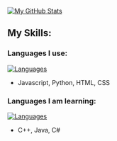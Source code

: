 [![My GitHub Stats](https://github-readme-stats.vercel.app/api?username=trevorhuang1)](https://github.com/anuraghazra/github-readme-stats)
## My Skills:

### Languages I use:
[![Languages](https://skillicons.dev/icons?i=js,python,html,css)](https://skillicons.dev)
- Javascript, Python, HTML, CSS

### Languages I am learning:
[![Languages](https://skillicons.dev/icons?i=cpp,java,c#)](https://skillicons.dev)
- C++, Java, C#
<!--
**trevorhuang1/trevorhuang1** is a ✨ _special_ ✨ repository because its `README.md` (this file) appears on your GitHub profile.

Here are some ideas to get you started:

- 🔭 I’m currently working on ...
- 🌱 I’m currently learning ...
- 👯 I’m looking to collaborate on ...
- 🤔 I’m looking for help with ...
- 💬 Ask me about ...
- 📫 How to reach me: ...
- 😄 Pronouns: ...
- ⚡ Fun fact: ...
-->
